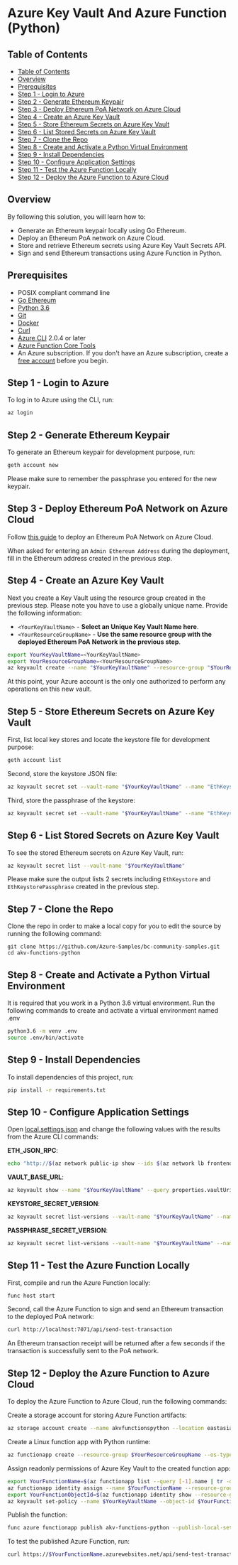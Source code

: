 # Azure Key Vault And Azure Function (Python)

## Table of Contents

* [Table of Contents](#table-of-contents)
* [Overview](#overview)
* [Prerequisites](#prerequisites)
* [Step 1 - Login to Azure](#step-1---login-to-azure)
* [Step 2 - Generate Ethereum Keypair](#step-2---generate-ethereum-keypair)
* [Step 3 - Deploy Ethereum PoA Network on Azure Cloud](#step-3---deploy-ethereum-poa-network-on-azure-cloud)
* [Step 4 - Create an Azure Key Vault](#step-4---create-an-azure-key-vault)
* [Step 5 - Store Ethereum Secrets on Azure Key Vault](#step-5---store-ethereum-secrets-on-azure-key-vault)
* [Step 6 - List Stored Secrets on Azure Key Vault](#step-6---list-stored-secrets-on-azure-key-vault)
* [Step 7 - Clone the Repo](#step-7---clone-the-repo)
* [Step 8 - Create and Activate a Python Virtual Environment](#step-8---create-and-activate-a-python-virtual-environment)
* [Step 9 - Install Dependencies](#step-9---install-dependencies)
* [Step 10 - Configure Application Settings](#step-10---configure-application-settings)
* [Step 11 - Test the Azure Function Locally](#step-11---test-the-azure-function-locally)
* [Step 12 - Deploy the Azure Function to Azure Cloud](#step-12---deploy-the-azure-function-to-azure-cloud)

## Overview

By following this solution, you will learn how to:

 - Generate an Ethereum keypair locally using Go Ethereum.
 - Deploy an Ethereum PoA network on Azure Cloud.
 - Store and retrieve Ethereum secrets using Azure Key Vault Secrets API.
 - Sign and send Ethereum transactions using Azure Function in Python.

## Prerequisites

* POSIX compliant command line
* [Go Ethereum](https://geth.ethereum.org/)
* [Python 3.6](https://www.python.org/downloads/release/python-368/)
* [Git](https://www.git-scm.com/)
* [Docker](https://docs.docker.com/install/)
* [Curl](https://curl.haxx.se/download.html)
* [Azure CLI](https://docs.microsoft.com/cli/azure/install-azure-cli?view=azure-cli-latest) 2.0.4 or later
* [Azure Function Core Tools](https://github.com/Azure/azure-functions-core-tools)
* An Azure subscription. If you don't have an Azure subscription, create a [free account](https://azure.microsoft.com/free/?WT.mc_id=A261C142F) before you begin.

## Step 1 - Login to Azure

To log in to Azure using the CLI, run:

```bash
az login
```

## Step 2 - Generate Ethereum Keypair

To generate an Ethereum keypair for development purpose, run:

```bash
geth account new
```

Please make sure to remember the passphrase you entered for the new keypair.  

## Step 3 - Deploy Ethereum PoA Network on Azure Cloud

Follow [this guide](./EthereumPoA.md) to deploy an Ethereum PoA Network on Azure Cloud.

When asked for entering an `Admin Ethereum Address` during the deployment, fill in the Ethereum address created in the previous step. 

## Step 4 - Create an Azure Key Vault

Next you create a Key Vault using the resource group created in the previous step. Please note you have to use a globally unique name. Provide the following information:

* `<YourKeyVaultName>` - **Select an Unique Key Vault Name here**.
* `<YourResourceGroupName>` - **Use the same resource group with the deployed Ethereum PoA Network in the previous step**.

```bash
export YourKeyVaultName=<YourKeyVaultName>
export YourResourceGroupName=<YourResourceGroupName>
az keyvault create --name "$YourKeyVaultName" --resource-group "$YourResourceGroupName" --location "eastasia"
```

At this point, your Azure account is the only one authorized to perform any operations on this new vault.

## Step 5 - Store Ethereum Secrets on Azure Key Vault

First, list local key stores and locate the keystore file for development purpose:
```bash
geth account list
```

Second, store the keystore JSON file:
```bash
az keyvault secret set --vault-name "$YourKeyVaultName" --name "EthKeystore" --file <PathToYourKeyStoreFile>
```

Third, store the passphrase of the keystore:
```bash
az keyvault secret set --vault-name "$YourKeyVaultName" --name "EthKeystorePassphrase" --value "<YourPassphrase>"
```

## Step 6 - List Stored Secrets on Azure Key Vault

To see the stored Ethereum secrets on Azure Key Vault, run:

```bash
az keyvault secret list --vault-name "$YourKeyVaultName"
``` 

Please make sure the output lists 2 secrets including `EthKeystore` and `EthKeystorePassphrase` created in the previous step. 

## Step 7 - Clone the Repo

Clone the repo in order to make a local copy for you to edit the source by running the following command:

```
git clone https://github.com/Azure-Samples/bc-community-samples.git
cd akv-functions-python 
```

## Step 8 - Create and Activate a Python Virtual Environment

It is required that you work in a Python 3.6 virtual environment. Run the following commands to create and activate a virtual environment named .env
```bash
python3.6 -m venv .env
source .env/bin/activate
```

## Step 9 - Install Dependencies

To install dependencies of this project, run:
```bash
pip install -r requirements.txt
```

## Step 10 - Configure Application Settings 

Open [local.settings.json](./local.settings.json) and change the following values with the results from the Azure CLI commands:

**ETH_JSON_RPC**:

```bash
echo "http://$(az network public-ip show --ids $(az network lb frontend-ip show --resource-group "ethdev" --lb-name $(az network lb list --query [0].name | tr -d '"') --name LBFrontEnd --query publicIpAddress.id | tr -d '"') --query ipAddress | tr -d '"'):8540"
```

**VAULT_BASE_URL**: 

```bash
az keyvault show --name "$YourKeyVaultName" --query properties.vaultUri
```

**KEYSTORE_SECRET_VERSION**:

```bash
az keyvault secret list-versions --vault-name "$YourKeyVaultName" --name EthKeystore --query [-1].id | tr -d '"' | awk -F / '{print $NF}'
```

**PASSPHRASE_SECRET_VERSION**:

```bash
az keyvault secret list-versions --vault-name "$YourKeyVaultName" --name EthKeystorePassphrase --query [-1].id | tr -d '"' | awk -F / '{print $NF}'
``` 

## Step 11 - Test the Azure Function Locally

First, compile and run the Azure Function locally:

```bash
func host start
```

Second, call the Azure Function to sign and send an Ethereum transaction to the deployed PoA network:

```bash
curl http://localhost:7071/api/send-test-transaction
```

An Ethereum transaction receipt will be returned after a few seconds if the transaction is successfully sent to the PoA network. 


## Step 12 - Deploy the Azure Function to Azure Cloud

To deploy the Azure Function to Azure Cloud, run the following commands:

Create a storage account for storing Azure Function artifacts:
```bash
az storage account create --name akvfunctionspython --location eastasia --resource-group $YourResourceGroupName --sku Standard_LRS
```

Create a Linux function app with Python runtime:
```bash
az functionapp create --resource-group $YourResourceGroupName --os-type Linux --runtime python --consumption-plan-location eastasia --name akv-functions-python --storage-account akvfunctionspython
```

Assign readonly permissions of Azure Key Vault to the created function app: 
```bash
export YourFunctionName=$(az functionapp list --query [-1].name | tr -d '"')
az functionapp identity assign --name $YourFunctionName --resource-group $YourResourceGroupName
export YourFunctionObjectId=$(az functionapp identity show --resource-group $YourResourceGroupName --name $YourFunctionName --query principalId | tr -d '"')
az keyvault set-policy --name $YourKeyVaultName --object-id $YourFunctionObjectId --secret-permissions get
```

Publish the function:
```bash
func azure functionapp publish akv-functions-python --publish-local-settings --overwrite-settings --build-native-deps
```

To test the published Azure Function, run:
```bash
curl https://$YourFunctionName.azurewebsites.net/api/send-test-transaction
```
